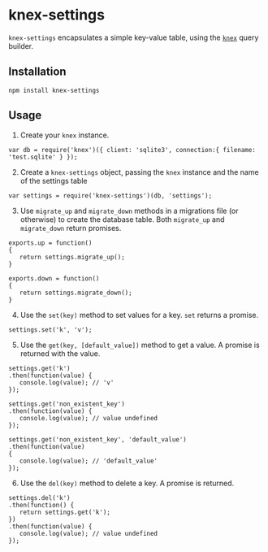 # knex-settings

`knex-settings` encapsulates a simple key-value table, using the [`knex`](http://knexjs.org) query builder.

## Installation

```
npm install knex-settings
```

## Usage

1. Create your `knex` instance.

 ```
var db = require('knex')({ client: 'sqlite3', connection:{ filename: 'test.sqlite' } });
```

2. Create a `knex-settings` object, passing the `knex` instance and the name of the settings table

 ```
var settings = require('knex-settings')(db, 'settings');
```

3. Use `migrate_up` and `migrate_down` methods in a migrations file (or otherwise) to create the database table. Both `migrate_up` and `migrate_down` return promises.

 ```
exports.up = function()
{
    return settings.migrate_up();
}

exports.down = function()
{
    return settings.migrate_down();
}
```

4. Use the `set(key)` method to set values for a key. `set` returns a promise.

 ```
settings.set('k', 'v');
```

5. Use the `get(key, [default_value])` method to get a value. A promise is returned with the value.

 ```
settings.get('k')
.then(function(value) {
    console.log(value); // 'v'
});

settings.get('non_existent_key')
.then(function(value) {
    console.log(value); // value undefined
});

settings.get('non_existent_key', 'default_value')
.then(function(value)
{
    console.log(value); // 'default_value'
});
```

6. Use the `del(key)` method to delete a key. A promise is returned.

 ```
settings.del('k')
.then(function() {
    return settings.get('k');
})
.then(function(value) {
    console.log(value); // value undefined
});
```

